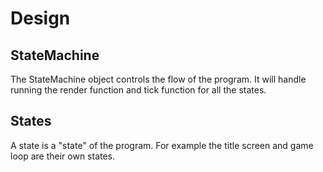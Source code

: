 # Design
## StateMachine
The StateMachine object controls the flow of the program. It will handle running the render function and tick function for all the states.

## States
A state is a "state" of the program. For example the title screen and game loop are their own states.